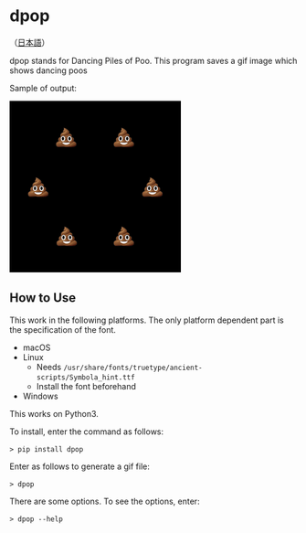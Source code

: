 # dpop
（[日本語](README.ja.md)）

dpop stands for Dancing Piles of Poo. This program saves a gif image which shows dancing poos

Sample of output:

![dancing pile of poo](https://github.com/hamukazu/dpop/blob/main/dpop.gif)

## How to Use

This work in the following platforms. The only platform dependent part is the specification of the font.

- macOS
- Linux
  - Needs `/usr/share/fonts/truetype/ancient-scripts/Symbola_hint.ttf`
  - Install the font beforehand
- Windows

This works on Python3.

To install, enter the command as follows:

```shellsession
> pip install dpop
```

Enter as follows to generate a gif file:
```shellsession
> dpop
```

There are some options. To see the options, enter:

```shellsession
> dpop --help
```

